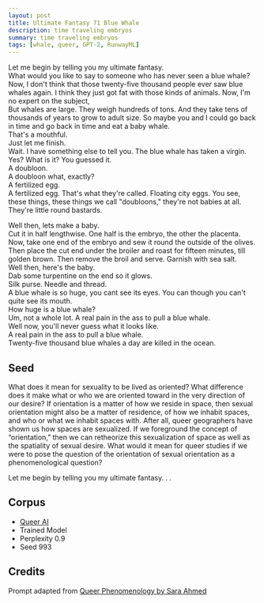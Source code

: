 ```yaml
---
layout: post
title: Ultimate Fantasy 71 Blue Whale
description: time traveling embryos
summary: time traveling embryos
tags: [whale, queer, GPT-2, RunwayML]
---
```


Let me begin by telling you my ultimate fantasy.<br/>
What would you like to say to someone who has never seen a blue whale?<br/>
Now, I don't think that those twenty-five thousand people ever saw blue whales again. I think they just got fat with those kinds of animals. Now, I'm no expert on the subject,<br/>
But whales are large. They weigh hundreds of tons. And they take tens of thousands of years to grow to adult size. So maybe you and I could go back in time and go back in time and eat a baby whale.<br/>
That's a mouthful.<br/>
Just let me finish.<br/>
Wait. I have something else to tell you. The blue whale has taken a virgin. Yes? What is it? You guessed it.<br/>
A doubloon.<br/>
A doubloon what, exactly?<br/>
A fertilized egg.<br/>
A fertilized egg. That's what they're called. Floating city eggs. You see, these things, these things we call "doubloons," they're not babies at all. They're little round bastards.

Well then, lets make a baby.<br/>
Cut it in half lengthwise. One half is the embryo, the other the placenta. Now, take one end of the embryo and sew it round the outside of the olives. Then place the cut end under the broiler and roast for fifteen minutes, till golden brown. Then remove the broil and serve. Garnish with sea salt.<br/>
Well then, here's the baby.<br/>
Dab some turpentine on the end so it glows.<br/>
Silk purse. Needle and thread.<br/>
A blue whale is so huge, you cant see its eyes. You can though you can't quite see its mouth.<br/>
How huge is a blue whale?<br/>
Um, not a whole lot. A real pain in the ass to pull a blue whale.<br/>
Well now, you'll never guess what it looks like.<br/>
A real pain in the ass to pull a blue whale.<br/>
Twenty-five thousand blue whales a day are killed in the ocean.


## Seed

What does it mean for sexuality to be lived as oriented? What difference does it make what or who we are oriented toward in the very direction of our desire? If orientation is a matter of how we reside in space, then sexual orientation might also be a matter of residence, of how we inhabit spaces, and who or what we inhabit spaces with. After all, queer geographers have shown us how spaces are sexualized. If we foreground the concept of “orientation,” then we can retheorize this sexualization of space as well as the spatiality of sexual desire. What would it mean for queer studies if we were to pose the question of the orientation of sexual orientation as a phenomenological question?

Let me begin by telling you my ultimate fantasy. . .

## Corpus

- [Queer AI](/queerai)
- Trained Model
- Perplexity 0.9
- Seed 993

## Credits

Prompt adapted from [Queer Phenomenology by Sara Ahmed](https://www.dukeupress.edu/queer-phenomenology)
